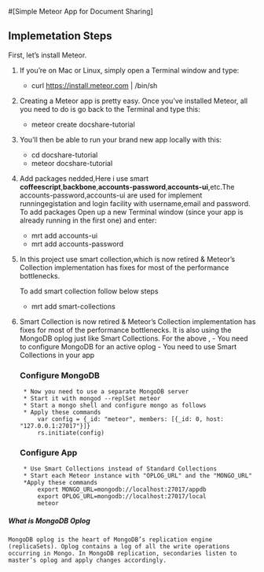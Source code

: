 #[Simple Meteor App for Document Sharing]
## Implemetation Steps

First, let’s install Meteor. 

1. If you’re on Mac or Linux, simply open a Terminal window and type:
	- curl https://install.meteor.com | /bin/sh

2. Creating a Meteor app is pretty easy. Once you’ve installed Meteor, all you need to do is go back to the Terminal and type this:
	- meteor create docshare-tutorial

3. You’ll then be able to run your brand new app locally with this:
	- cd docshare-tutorial
	- meteor docshare-tutorial

4. Add packages nedded,Here i use smart **coffeescript**,**backbone**,**accounts-password**,**accounts-ui**,etc.The accounts-password,accounts-ui are used for implement runningegistation and login facility with username,email and password.
	To add packages Open up a new Terminal window (since your app is already running in the first one) and enter:
	- mrt add accounts-ui
	- mrt add accounts-password

5. In this project use smart collection,which is now retired & Meteor’s Collection 		implementation has fixes for most of the performance bottlenecks.
	
	To add smart collection follow below steps
	- mrt add smart-collections

6. Smart Collection is now retired & Meteor’s Collection implementation has fixes 	for most of the performance bottlenecks. It is also using the MongoDB oplog just 	like Smart Collections.
	For the above , 
		- You need to configure MongoDB for an active oplog
		- You need to use Smart Collections in your app

	### Configure MongoDB
		* Now you need to use a separate MongoDB server
		* Start it with mongod --replSet meteor
		* Start a mongo shell and configure mongo as follows
		* Apply these commands
			var config = {_id: "meteor", members: [{_id: 0, host: "127.0.0.1:27017"}]}
			rs.initiate(config)
	### Configure App
		* Use Smart Collections instead of Standard Collections
		* Start each Meteor instance with "OPLOG_URL" and the "MONGO_URL"
		*Apply these commands
			export MONGO_URL=mongodb://localhost:27017/appdb
			export OPLOG_URL=mongodb://localhost:27017/local
			meteor

##### What is MongoDB Oplog
	MongoDB oplog is the heart of MongoDB’s replication engine (replicaSets). Oplog contains a log of all the write operations occurring in Mongo. In MongoDB replication, secondaries listen to master’s oplog and apply changes accordingly.